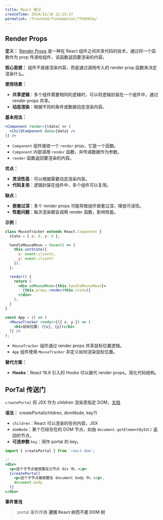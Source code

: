 ```yaml
---
title: React 笔记
createTime: 2024/12/10 21:25:37 
permalink: /frontend/fundamental/7fG9hR2q/
---
```


## Render Props

**定义：**
[Render Props](https://zh-hans.legacy.reactjs.org/docs/render-props.html) 是一种在 React 组件之间共享代码的技术，通过将一个函数作为 prop 传递给组件，该函数返回要渲染的内容。

**核心思想：**
组件不直接渲染内容，而是通过调用传入的 render prop 函数来决定渲染什么。

**使用场景：**

- **共享逻辑**：多个组件需要相同的逻辑时，可以将逻辑封装在一个组件中，通过 render props 共享。
- **动态渲染**：根据不同的条件或数据动态渲染内容。

**基本用法：**

```jsx
<Component render={(data) => (
  <ChildComponent data={data} />
)} />
```

- `Component` 组件接收一个 `render` prop，它是一个函数。
- `Component` 内部调用 `render` 函数，并传递数据作为参数。
- `render` 函数返回要渲染的内容。

**优点：**

- **灵活性高**：可以根据需要动态渲染内容。
- **代码复用**：逻辑封装在组件中，多个组件可以复用。

**缺点：**

- **嵌套过深**：多个 render props 可能导致组件嵌套过深，降低可读性。
- **性能问题**：每次渲染都会调用 render 函数，影响性能。

**示例：**

```jsx
class MouseTracker extends React.Component {
  state = { x: 0, y: 0 };

  handleMouseMove = (event) => {
    this.setState({
      x: event.clientX,
      y: event.clientY
    });
  };

  render() {
    return (
      <div onMouseMove={this.handleMouseMove}>
        {this.props.render(this.state)}
      </div>
    );
  }
}

const App = () => (
  <MouseTracker render={({ x, y }) => (
    <h1>鼠标位置: ({x}, {y})</h1>
  )} />
);
```

- `MouseTracker` 组件通过 render props 共享鼠标位置逻辑。
- `App` 组件使用 `MouseTracker` 并定义如何渲染鼠标位置。

**替代方案：**

- **Hooks**：React 16.8 引入的 Hooks 可以替代 render props，简化代码结构。

## PorTal 传送门

`createPortal` 将 JSX 作为 children 渲染至指定 DOM，[文档](https://zh-hans.react.dev/reference/react-dom/createPortal)

**语法：**  createPortal(children, domNode, key?)

- `children`：React 可以渲染的任何内容，JSX
- `domNode`：某个已经存在的 DOM 节点，如由 `document.getElementById()` 返回的节点。
- **可选参数** `key`：用作 portal 的 key。

```jsx
import { createPortal } from 'react-dom';

// ...
<div>
  <p>这个子节点被放置在父节点 div 中。</p>
  {createPortal(
    <p>这个子节点被放置在 document body 中。</p>,
    document.body
  )}
</div>
```

**事件冒泡**  

> portal 事件传播 **遵循 React 树而不是 DOM 树**
